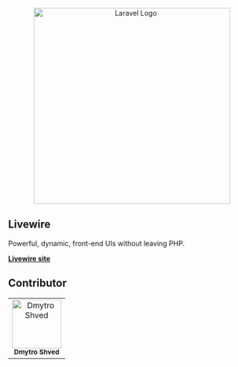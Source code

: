 <p align="center"><a href="https://livewire.laravel.com/" target="_blank"><img src="https://img.shields.io/badge/Livewire-%23fd6fa8?style=for-the-badge&logo=livewire" width="400" alt="Laravel Logo"></a></p>

## Livewire
Powerful, dynamic, front-end UIs without leaving PHP.

 **[Livewire site](https://livewire.laravel.com/)**

## Contributor
<!-- readme: contributors -start -->
<table>
<tr>
    <td align="center">
        <a href="https://github.com/Dmytro-Shved">
            <img src="https://avatars.githubusercontent.com/u/153960097?v=4" width="100;" alt="Dmytro Shved"/>
            <br />
            <sub><b>Dmytro Shved</b></sub>
        </a>
    </td>
</table>
